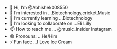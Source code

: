 - 👋 Hi, I’m @Abhishek008550
- 👀 I’m interested in ...Biotechnology,cricket,Music
- 🌱 I’m currently learning ...Biotechnology
- 💞️ I’m looking to collaborate on ...Eli Lilly
- 📫 How to reach me ... @music_insider Instagram
- 😄 Pronouns: ...He/Him
- ⚡ Fun fact: ...I Love Ice Cream

<!---
Abhishek008550/Abhishek008550 is a ✨ special ✨ repository because its `README.md` (this file) appears on your GitHub profile.
You can click the Preview link to take a look at your changes.
--->
